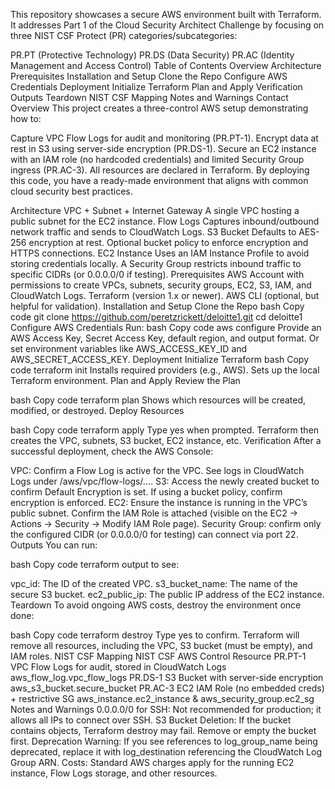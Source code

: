 This repository showcases a secure AWS environment built with Terraform. It addresses Part 1 of the Cloud Security Architect Challenge by focusing on three NIST CSF Protect (PR) categories/subcategories:

PR.PT (Protective Technology)
PR.DS (Data Security)
PR.AC (Identity Management and Access Control)
Table of Contents
Overview
Architecture
Prerequisites
Installation and Setup
Clone the Repo
Configure AWS Credentials
Deployment
Initialize Terraform
Plan and Apply
Verification
Outputs
Teardown
NIST CSF Mapping
Notes and Warnings
Contact
Overview
This project creates a three-control AWS setup demonstrating how to:

Capture VPC Flow Logs for audit and monitoring (PR.PT-1).
Encrypt data at rest in S3 using server-side encryption (PR.DS-1).
Secure an EC2 instance with an IAM role (no hardcoded credentials) and limited Security Group ingress (PR.AC-3).
All resources are declared in Terraform. By deploying this code, you have a ready-made environment that aligns with common cloud security best practices.

Architecture
VPC + Subnet + Internet Gateway
A single VPC hosting a public subnet for the EC2 instance.
Flow Logs
Captures inbound/outbound network traffic and sends to CloudWatch Logs.
S3 Bucket
Defaults to AES-256 encryption at rest.
Optional bucket policy to enforce encryption and HTTPS connections.
EC2 Instance
Uses an IAM Instance Profile to avoid storing credentials locally.
A Security Group restricts inbound traffic to specific CIDRs (or 0.0.0.0/0 if testing).
Prerequisites
AWS Account with permissions to create VPCs, subnets, security groups, EC2, S3, IAM, and CloudWatch Logs.
Terraform (version 1.x or newer).
AWS CLI (optional, but helpful for validation).
Installation and Setup
Clone the Repo
bash
Copy code
git clone https://github.com/peretzrickett/deloitte1.git
cd deloitte1
Configure AWS Credentials
Run:
bash
Copy code
aws configure
Provide an AWS Access Key, Secret Access Key, default region, and output format.
Or set environment variables like AWS_ACCESS_KEY_ID and AWS_SECRET_ACCESS_KEY.
Deployment
Initialize Terraform
bash
Copy code
terraform init
Installs required providers (e.g., AWS).
Sets up the local Terraform environment.
Plan and Apply
Review the Plan

bash
Copy code
terraform plan
Shows which resources will be created, modified, or destroyed.
Deploy Resources

bash
Copy code
terraform apply
Type yes when prompted.
Terraform then creates the VPC, subnets, S3 bucket, EC2 instance, etc.
Verification
After a successful deployment, check the AWS Console:

VPC:
Confirm a Flow Log is active for the VPC.
See logs in CloudWatch Logs under /aws/vpc/flow-logs/....
S3:
Access the newly created bucket to confirm Default Encryption is set.
If using a bucket policy, confirm encryption is enforced.
EC2:
Ensure the instance is running in the VPC’s public subnet.
Confirm the IAM Role is attached (visible on the EC2 → Actions → Security → Modify IAM Role page).
Security Group: confirm only the configured CIDR (or 0.0.0.0/0 for testing) can connect via port 22.
Outputs
You can run:

bash
Copy code
terraform output
to see:

vpc_id: The ID of the created VPC.
s3_bucket_name: The name of the secure S3 bucket.
ec2_public_ip: The public IP address of the EC2 instance.
Teardown
To avoid ongoing AWS costs, destroy the environment once done:

bash
Copy code
terraform destroy
Type yes to confirm.
Terraform will remove all resources, including the VPC, S3 bucket (must be empty), and IAM roles.
NIST CSF Mapping
NIST CSF	AWS Control	Resource
PR.PT-1	VPC Flow Logs for audit, stored in CloudWatch Logs	aws_flow_log.vpc_flow_logs
PR.DS-1	S3 Bucket with server-side encryption	aws_s3_bucket.secure_bucket
PR.AC-3	EC2 IAM Role (no embedded creds) + restrictive SG	aws_instance.ec2_instance & aws_security_group.ec2_sg
Notes and Warnings
0.0.0.0/0 for SSH: Not recommended for production; it allows all IPs to connect over SSH.
S3 Bucket Deletion: If the bucket contains objects, Terraform destroy may fail. Remove or empty the bucket first.
Deprecation Warning: If you see references to log_group_name being deprecated, replace it with log_destination referencing the CloudWatch Log Group ARN.
Costs: Standard AWS charges apply for the running EC2 instance, Flow Logs storage, and other resources.